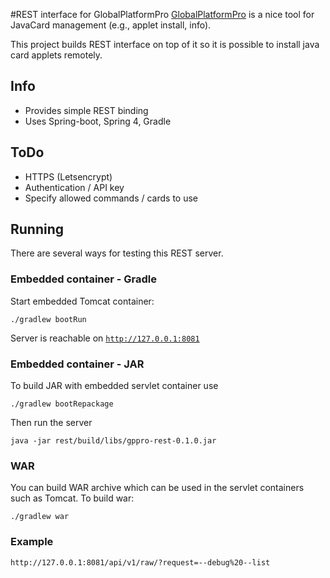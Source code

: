 #REST interface for GlobalPlatformPro
[GlobalPlatformPro](https://github.com/martinpaljak/GlobalPlatformPro)
is a nice tool for JavaCard management (e.g., applet install, info). 

This project builds REST interface on top of it so it is possible to 
install java card applets remotely.


## Info

* Provides simple REST binding
* Uses Spring-boot, Spring 4, Gradle

## ToDo

* HTTPS (Letsencrypt)
* Authentication / API key
* Specify allowed commands / cards to use

## Running
There are several ways for testing this REST server. 

### Embedded container - Gradle

Start embedded Tomcat container:

```
./gradlew bootRun
```

Server is reachable on [`http://127.0.0.1:8081`](http://127.0.0.1:8081)

### Embedded container - JAR

To build JAR with embedded servlet container use

```
./gradlew bootRepackage
```

Then run the server

```
java -jar rest/build/libs/gppro-rest-0.1.0.jar
```

### WAR

You can build WAR archive which can be used in the servlet containers such as Tomcat.
To build war:

```
./gradlew war
```

### Example

```
http://127.0.0.1:8081/api/v1/raw/?request=--debug%20--list
```

